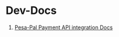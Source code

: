 # Dev-Docs


1. [Pesa-Pal Payment API integration Docs](https://pesapal-integration-docs.vercel.app/)
